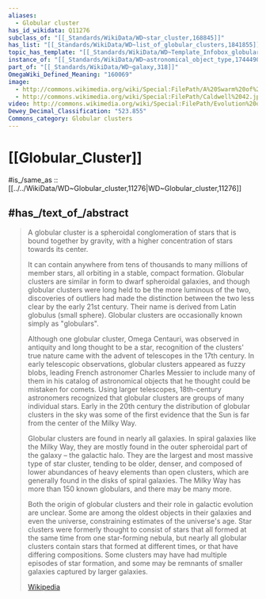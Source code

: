 ```yaml
---
aliases:
  - Globular cluster
has_id_wikidata: Q11276
subclass_of: "[[_Standards/WikiData/WD~star_cluster,168845]]"
has_list: "[[_Standards/WikiData/WD~list_of_globular_clusters,1841855]]"
topic_has_template: "[[_Standards/WikiData/WD~Template_Infobox_globular_cluster,13033954]]"
instance_of: "[[_Standards/WikiData/WD~astronomical_object_type,17444909]]"
part_of: "[[_Standards/WikiData/WD~galaxy,318]]"
OmegaWiki_Defined_Meaning: "160069"
image:
  - http://commons.wikimedia.org/wiki/Special:FilePath/A%20Swarm%20of%20Ancient%20Stars%20-%20GPN-2000-000930.jpg
  - http://commons.wikimedia.org/wiki/Special:FilePath/Caldwell%2042.jpg
video: http://commons.wikimedia.org/wiki/Special:FilePath/Evolution%20of%20globular%20clusters.ogv
Dewey_Decimal_Classification: "523.855"
Commons_category: Globular clusters
---
```


# [[Globular_Cluster]] 

#is_/same_as :: [[../../WikiData/WD~Globular_cluster,11276|WD~Globular_cluster,11276]] 
## #has_/text_of_/abstract 

> A globular cluster is a spheroidal conglomeration of stars that is bound together by gravity, 
> with a higher concentration of stars towards its center. 
> 
> It can contain anywhere from tens of thousands to many millions of member stars, 
> all orbiting in a stable, compact formation. 
> Globular clusters are similar in form to dwarf spheroidal galaxies, 
> and though globular clusters were long held to be the more luminous of the two, 
> discoveries of outliers had made the distinction between the two less clear 
> by the early 21st century. 
> Their name is derived from Latin globulus (small sphere). 
> Globular clusters are occasionally known simply as "globulars".
>
> Although one globular cluster, Omega Centauri, was observed in antiquity and long thought to be a star, recognition of the clusters' true nature came with the advent of telescopes in the 17th century. In early telescopic observations, globular clusters appeared as fuzzy blobs, leading French astronomer Charles Messier to include many of them in his catalog of astronomical objects that he thought could be mistaken for comets. Using larger telescopes, 18th-century astronomers recognized that globular clusters are groups of many individual stars. Early in the 20th century the distribution of globular clusters in the sky was some of the first evidence that the Sun is far from the center of the Milky Way.
>
> Globular clusters are found in nearly all galaxies. In spiral galaxies like the Milky Way, they are mostly found in the outer spheroidal part of the galaxy – the galactic halo. They are the largest and most massive type of star cluster, tending to be older, denser, and composed of lower abundances of heavy elements than open clusters, which are generally found in the disks of spiral galaxies. The Milky Way has more than 150 known globulars, and there may be many more.
>
> Both the origin of globular clusters and their role in galactic evolution are unclear. Some are among the oldest objects in their galaxies and even the universe, constraining estimates of the universe's age. Star clusters were formerly thought to consist of stars that all formed at the same time from one star-forming nebula, but nearly all globular clusters contain stars that formed at different times, or that have differing compositions. Some clusters may have had multiple episodes of star formation, and some may be remnants of smaller galaxies captured by larger galaxies.
>
> [Wikipedia](https://en.wikipedia.org/wiki/Globular%20cluster) 

